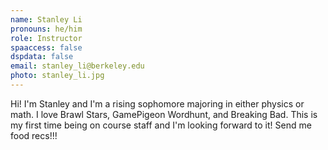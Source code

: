 ```yaml
---
name: Stanley Li
pronouns: he/him
role: Instructor
spaaccess: false
dspdata: false
email: stanley_li@berkeley.edu
photo: stanley_li.jpg
---
```


Hi! I'm Stanley and I'm a rising sophomore majoring in either physics or math. I love Brawl Stars, GamePigeon Wordhunt, and Breaking Bad. This is my first time being on course staff and I'm looking forward to it! Send me food recs!!!